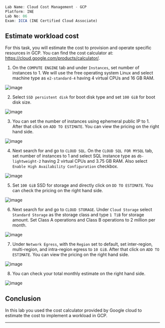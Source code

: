 ```jsx
Lab Name: Cloud Cost Management - GCP
Platform: INE
Lab No: 06
Exam: ICCA (INE Certified Cloud Associate)
```

## Estimate workload cost

For this task, you will estimate the cost to provision and operate specific resources in GCP. You can find the cost calculator at: https://cloud.google.com/products/calculator/.

1. On the `COMPUTE ENGINE` tab and under `Instances`, set number of instances to 1. We will use the free operating system Linux and select machine type as `e2-standard-4` having 4 virtual CPUs and 16 GB RAM.

![image](https://github.com/iabdullah215/WriteUps/assets/121729444/c2f9dbfb-4cf4-4d01-b7ca-fe214851e3cf)

2. Select `SSD persistent disk` for boot disk type and set `100 GiB` for boot disk size.

![image](https://github.com/iabdullah215/WriteUps/assets/121729444/6cb15ae9-08df-4942-bd33-cfe83d20b4d7)

3. You can set the number of instances using ephemeral public IP to 1. After that click on `ADD TO ESTIMATE`. You can view the pricing on the right hand side.

![image](https://github.com/iabdullah215/WriteUps/assets/121729444/fe58d06f-c795-4c9e-a4ed-e65f3113c88c)

4. Next search for and go to `CLOUD SQL`. On the `CLOUD SQL FOR MYSQL` tab, set number of instances to 1 and select SQL instance type as `db-lightweight-2` having 2 virtual CPUs and 3.75 GB RAM. Also select `Enable High Availability Configuration` checkbox.

![image](https://github.com/iabdullah215/WriteUps/assets/121729444/f7cf78ba-a66a-4738-9a9b-08a50f59ab4c)

5. Set `100 GiB` SSD for storage and directly click on `DD TO ESTIMATE`. You can check the pricing on the right hand side.

![image](https://github.com/iabdullah215/WriteUps/assets/121729444/10599ff6-60ef-4382-a0a5-f4303bde2354)

6. Next search for and go to `CLOUD STORAGE`. Under `Cloud Storage` select `Standard Storage` as the storage class and type `1 TiB` for storage amount. Set Class A operations and Class B operations to 2 million per month.

![image](https://github.com/iabdullah215/WriteUps/assets/121729444/1dc16394-469f-4e00-bba0-8133942b7f3a)

7. Under `Network Egress`, with the `Region` set to default, set inter-region, multi-region, and intra-region egress to `10 GiB`. After that click on `ADD TO ESTIMATE`. You can view the pricing on the right hand side.

![image](https://github.com/iabdullah215/WriteUps/assets/121729444/9cac2f24-2807-418b-a92c-0a941a9e393b)

8. You can check your total monthly estimate on the right hand side.

![image](https://github.com/iabdullah215/WriteUps/assets/121729444/ac077316-2525-4fef-b68b-aec2bc7d112c)

## Conclusion

In this lab you used the cost calculator provided by Google cloud to estimate the cost to implement a workload in GCP.

---

